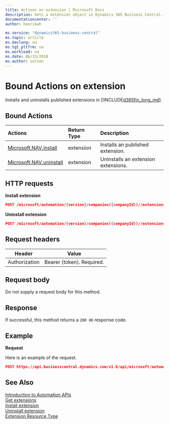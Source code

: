 ```yaml
---
title: Actions on extension | Microsoft Docs
description: Gets a extension object in Dynamics 365 Business Central.
documentationcenter: ''
author: henrikwh

ms.service: "dynamics365-business-central"
ms.topic: article
ms.devlang: na
ms.tgt_pltfrm: na
ms.workload: na
ms.date: 06/15/2018
ms.author: solsen
---
```


# Bound Actions on extension
Installs and uninstalls published extensions in [!INCLUDE[d365fin_long_md](../developer/includes/d365fin_long_md.md)].

## Bound Actions

| Actions         | Return Type  |Description|
|:---------------|:-------------|:----------|
|[Microsoft.NAV.install](dynamics-microsoft-automation-extension-post.md)|extension|Installs an published extension.|
|[Microsoft.NAV.uninstall](dynamics-microsoft-automation-extension-post.md)|extension|Uninstalls an extension extensions.|

## HTTP requests

**Install extension**

```json
POST /microsoft/automation/{version}/companies({companyId})//extensions({{extensionId}})/Microsoft.NAV.install
```

**Uninstall extension**

```json
POST /microsoft/automation/{version}/companies({companyId})//extensions({{extensionId}})/Microsoft.NAV.ininstall
```

## Request headers
|Header|Value|
|------|-----|
|Authorization  |Bearer {token}. Required. |

## Request body
Do not supply a request body for this method.

## Response
If successful, this method returns a ```200 OK``` response code.

## Example

**Request**

Here is an example of the request.
```json
POST https://api.businesscentral.dynamics.com/v1.0/api/microsoft/automation/beta/companies({companyId})/extensions({extensionId})/Microsoft.NAV.install
```

## See Also 
[Introduction to Automation APIs](itpro-introduction-to-automation-apis.md)  
[Get extensions](dynamics-microsoft-automation-extension-get.md)   
[Install extension](dynamics-microsoft-automation-extension-post.md)  
[Uninstall extension](dynamics-microsoft-automation-extension-post.md)  
[Extension Resource Type](dynamics-microsoft-automation-extension.md)

